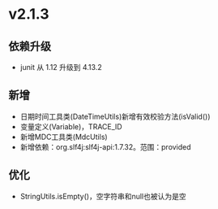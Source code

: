 # v2.1.3

## 依赖升级

- junit 从 1.12 升级到 4.13.2

## 新增

- 日期时间工具类(DateTimeUtils)新增有效校验方法(isValid())
- 变量定义(Variable)，TRACE_ID
- 新增MDC工具类(MdcUtils)
- 新增依赖：org.slf4j:slf4j-api:1.7.32。范围：provided

## 优化

- StringUtils.isEmpty()，空字符串和null也被认为是空